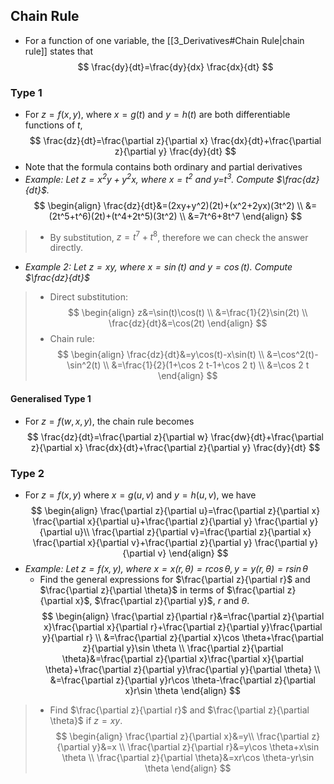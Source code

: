 ## Chain Rule
- For a function of one variable, the [[3_Derivatives#Chain Rule|chain rule]] states that
$$
\frac{dy}{dt}=\frac{dy}{dx} \frac{dx}{dt}
$$
### Type 1
- For $z = f(x, y)$, where $x = g(t)$ and $y = h(t)$ are both differentiable functions of $t$,
$$
\frac{dz}{dt}=\frac{\partial z}{\partial x} \frac{dx}{dt}+\frac{\partial z}{\partial y} \frac{dy}{dt}
$$
- Note that the formula contains both ordinary and partial derivatives
- *Example: Let $z=x^2y+y^2x$, where $x=t^2$ and y=$t^3$. Compute $\frac{dz}{dt}$.*
$$
\begin{align}
\frac{dz}{dt}&=(2xy+y^2)(2t)+(x^2+2yx)(3t^2) \\
&=(2t^5+t^6)(2t)+(t^4+2t^5)(3t^2) \\
&=7t^6+8t^7
\end{align}
$$
> - By substitution, $z=t^7+t^8$, therefore we can check the answer directly.
- *Example 2: Let $z=xy$, where $x=\sin(t)$ and $y=\cos(t)$. Compute $\frac{dz}{dt}$*
> - Direct substitution: 
$$
\begin{align}
z&=\sin(t)\cos(t) \\
&=\frac{1}{2}\sin(2t) \\
\frac{dz}{dt}&=\cos(2t)
\end{align}
$$
> - Chain rule: 
$$
\begin{align}
\frac{dz}{dt}&=y\cos(t)-x\sin(t) \\
&=\cos^2(t)-\sin^2(t) \\
&=\frac{1}{2}(1+\cos 2 t-1+\cos 2 t) \\
&=\cos 2 t
\end{align}
$$
#### Generalised Type 1
- For $z=f(w,x,y)$, the chain rule becomes 
$$
\frac{dz}{dt}=\frac{\partial z}{\partial w} \frac{dw}{dt}+\frac{\partial z}{\partial x} \frac{dx}{dt}+\frac{\partial z}{\partial y} \frac{dy}{dt}
$$
### Type 2
- For $z=f(x,y)$ where $x=g(u,v)$ and $y=h(u,v)$, we have
$$
\begin{align}
\frac{\partial z}{\partial u}=\frac{\partial z}{\partial x} \frac{\partial x}{\partial u}+\frac{\partial z}{\partial y} \frac{\partial y}{\partial u}\\
\frac{\partial z}{\partial v}=\frac{\partial z}{\partial x} \frac{\partial x}{\partial v}+\frac{\partial z}{\partial y} \frac{\partial y}{\partial v}
\end{align}
$$
- *Example: Let $z=f(x,y)$, where $x=x(r,\theta)=r\cos \theta,y=y(r,\theta)=r\sin \theta$*
	- Find the general expressions for $\frac{\partial z}{\partial r}$ and $\frac{\partial z}{\partial \theta}$ in terms of $\frac{\partial z}{\partial x}$, $\frac{\partial z}{\partial y}$, $r$ and $\theta$.
$$
\begin{align}
\frac{\partial z}{\partial r}&=\frac{\partial z}{\partial x}\frac{\partial x}{\partial r}+\frac{\partial z}{\partial y}\frac{\partial y}{\partial r} \\
&=\frac{\partial z}{\partial x}\cos \theta+\frac{\partial z}{\partial y}\sin \theta \\
\frac{\partial z}{\partial \theta}&=\frac{\partial z}{\partial x}\frac{\partial x}{\partial \theta}+\frac{\partial z}{\partial y}\frac{\partial y}{\partial \theta} \\
&=\frac{\partial z}{\partial y}r\cos \theta-\frac{\partial z}{\partial x}r\sin \theta
\end{align}
$$
> - Find $\frac{\partial z}{\partial r}$ and $\frac{\partial z}{\partial \theta}$ if $z=xy$. 
$$
\begin{align}
\frac{\partial z}{\partial x}&=y\\
\frac{\partial z}{\partial y}&=x \\
\frac{\partial z}{\partial r}&=y\cos \theta+x\sin \theta \\
\frac{\partial z}{\partial \theta}&=xr\cos \theta-yr\sin \theta
\end{align}
$$